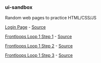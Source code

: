 ### ui-sandbox
Random web pages to practice HTML/CSS/JS

[Login Page](https://oberziner.github.io/ui-sandbox/login-page/index.html) - [Source](https://github.com/oberziner/ui-sandbox/tree/master/login-page/index.html)

[Frontloops Loop 1 Step 1](https://oberziner.github.io/ui-sandbox/step1/index.html) - [Source](https://github.com/oberziner/ui-sandbox/tree/master/step1/index.html)

[Frontloops Loop 1 Step 2](https://oberziner.github.io/ui-sandbox/step2/index.html) - [Source](https://github.com/oberziner/ui-sandbox/tree/master/step2/index.html)

[Frontloops Loop 1 Step 3](https://oberziner.github.io/ui-sandbox/step3/index.html) - [Source](https://github.com/oberziner/ui-sandbox/tree/master/step3/index.html)
